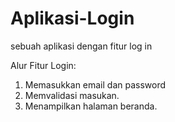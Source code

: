 # Aplikasi-Login
sebuah aplikasi dengan fitur log in

Alur Fitur Login:
1. Memasukkan email dan password
2. Memvalidasi masukan.
3. Menampilkan halaman beranda.
